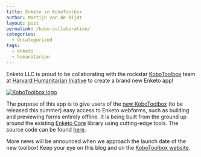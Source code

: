 ```yaml
---
title: Enketo in KoboToolbox
author: Martijn van de Rijdt
layout: post
permalink: /kobo-collaboration/
categories:
  - Uncategorized
tags:
  - enketo
  - humanitarian
---
```


Enketo LLC is proud to be collaborating with the rockstar [KoboToolbox](http://www.kobotoolbox.org/) team at [Harvard Humanitarian Iniative](http://hhi.harvard.edu/) to create a brand new Enketo app!

[![KoboToolbox logo](../files/2014/05/kobotoolbox_logo.jpg "KoboToolbox logo")](http://www.kobotoolbox.org)

The purpose of this app is to give users of the [new KoboToolbox](http://www.kobotoolbox.org/updates/2013/11/new-kobotoolbox-will-target-humanitarian-disasters) (to be released this summer) easy access to Enketo webforms, such as building and previewing forms entirely offline. It is being built from the ground up around the existing [Enketo Core](https://github.com/enketo/enketo-core) library using cutting-edge tools. The source code can be found [here](https://github.com/enketo/enketo-express).

More news will be announced when we approach the launch date of the new toolbox! Keep your eye on this blog and on the [KoboToolbox website](http://www.kobotoolbox.org/).
